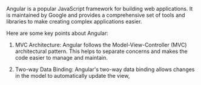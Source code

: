 Angular is a popular JavaScript framework for building web applications. It is maintained by Google and provides a comprehensive set of tools and libraries to make creating complex applications easier.

Here are some key points about Angular:

1. MVC Architecture: Angular follows the Model-View-Controller (MVC) architectural pattern. This helps to separate concerns and makes the code easier to manage and maintain.

2. Two-way Data Binding: Angular's two-way data binding allows changes in the model to automatically update the view,